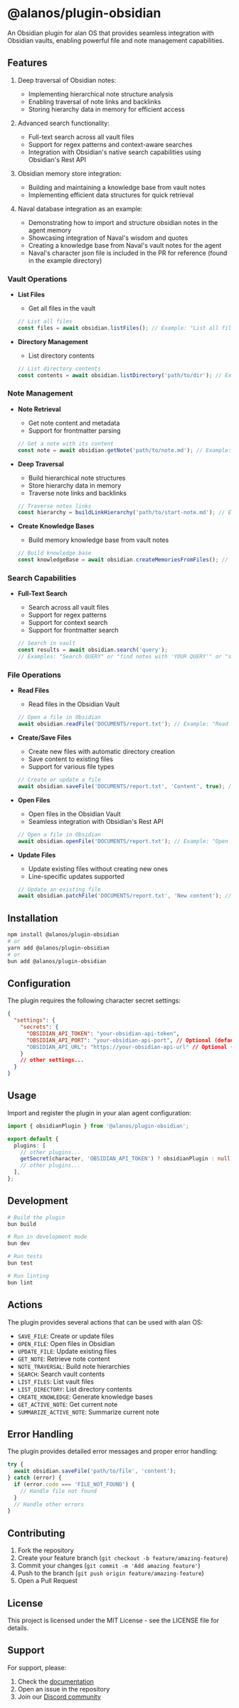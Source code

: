 # @alanos/plugin-obsidian

An Obsidian plugin for alan OS that provides seamless integration with Obsidian vaults, enabling powerful file and note management capabilities.

## Features

1. Deep traversal of Obsidian notes:

   - Implementing hierarchical note structure analysis
   - Enabling traversal of note links and backlinks
   - Storing hierarchy data in memory for efficient access

2. Advanced search functionality:

   - Full-text search across all vault files
   - Support for regex patterns and context-aware searches
   - Integration with Obsidian's native search capabilities using Obsidian's Rest API

3. Obsidian memory store integration:

   - Building and maintaining a knowledge base from vault notes
   - Implementing efficient data structures for quick retrieval

4. Naval database integration as an example:
   - Demonstrating how to import and structure obsidian notes in the agent memory
   - Showcasing integration of Naval's wisdom and quotes
   - Creating a knowledge base from Naval's vault notes for the agent
   - Naval's character json file is included in the PR for reference (found in the example directory)

### Vault Operations

- **List Files**

  - Get all files in the vault

  ```typescript
  // List all files
  const files = await obsidian.listFiles(); // Example: "List all files"
  ```

- **Directory Management**

  - List directory contents

  ```typescript
  // List directory contents
  const contents = await obsidian.listDirectory('path/to/dir'); // Example: "List directory PATH" or "ls PATH"
  ```

### Note Management

- **Note Retrieval**

  - Get note content and metadata
  - Support for frontmatter parsing

  ```typescript
  // Get a note with its content
  const note = await obsidian.getNote('path/to/note.md'); // Example: "Get note PATH"
  ```

- **Deep Traversal**

  - Build hierarchical note structures
  - Store hierarchy data in memory
  - Traverse note links and backlinks

  ```typescript
  // Traverse notes links
  const hierarchy = buildLinkHierarchy('path/to/start-note.md'); // Example: "Map links in PATH"
  ```

- **Create Knowledge Bases**

  - Build memory knowledge base from vault notes

  ```typescript
  // Build knowledge base
  const knowledgeBase = await obsidian.createMemoriesFromFiles(); // Example: "Create knowledge base"
  ```

### Search Capabilities

- **Full-Text Search**

  - Search across all vault files
  - Support for regex patterns
  - Support for context search
  - Support for frontmatter search

  ```typescript
  // Search in vault
  const results = await obsidian.search('query');
  // Examples: "Search QUERY" or "find notes with 'YOUR QUERY'" or "search notes named 'FILENAME'"
  ```

### File Operations

- **Read Files**

  - Read files in the Obsidian Vault

  ```typescript
  // Open a file in Obsidian
  await obsidian.readFile('DOCUMENTS/report.txt'); // Example: "Read DOCUMENTS/report.txt"
  ```

- **Create/Save Files**

  - Create new files with automatic directory creation
  - Save content to existing files
  - Support for various file types

  ```typescript
  // Create or update a file
  await obsidian.saveFile('DOCUMENTS/report.txt', 'Content', true); // Example: "Save DOCUMENTS/report.txt"
  ```

- **Open Files**

  - Open files in the Obsidian Vault
  - Seamless integration with Obsidian's Rest API

  ```typescript
  // Open a file in Obsidian
  await obsidian.openFile('DOCUMENTS/report.txt'); // Example: "Open DOCUMENTS/report.txt"
  ```

- **Update Files**

  - Update existing files without creating new ones
  - Line-specific updates supported

  ```typescript
  // Update an existing file
  await obsidian.patchFile('DOCUMENTS/report.txt', 'New content'); // Example: "Update DOCUMENTS/report.txt"
  ```

## Installation

```bash
npm install @alanos/plugin-obsidian
# or
yarn add @alanos/plugin-obsidian
# or
bun add @alanos/plugin-obsidian
```

## Configuration

The plugin requires the following character secret settings:

```json
{
  "settings": {
    "secrets": {
      "OBSIDIAN_API_TOKEN": "your-obsidian-api-token",
      "OBSIDIAN_API_PORT": "your-obsidian-api-port", // Optional (default: 27123)
      "OBSIDIAN_API_URL": "https://your-obsidian-api-url" // Optional (default: "http://127.0.0.1:27123")
    }
    // other settings...
  }
}
```

## Usage

Import and register the plugin in your alan agent configuration:

```typescript
import { obsidianPlugin } from '@alanos/plugin-obsidian';

export default {
  plugins: [
    // other plugins...
    getSecret(character, 'OBSIDIAN_API_TOKEN') ? obsidianPlugin : null,
    // other plugins...
  ],
};
```

## Development

```bash
# Build the plugin
bun build

# Run in development mode
bun dev

# Run tests
bun test

# Run linting
bun lint
```

## Actions

The plugin provides several actions that can be used with alan OS:

- `SAVE_FILE`: Create or update files
- `OPEN_FILE`: Open files in Obsidian
- `UPDATE_FILE`: Update existing files
- `GET_NOTE`: Retrieve note content
- `NOTE_TRAVERSAL`: Build note hierarchies
- `SEARCH`: Search vault contents
- `LIST_FILES`: List vault files
- `LIST_DIRECTORY`: List directory contents
- `CREATE_KNOWLEDGE`: Generate knowledge bases
- `GET_ACTIVE_NOTE`: Get current note
- `SUMMARIZE_ACTIVE_NOTE`: Summarize current note

## Error Handling

The plugin provides detailed error messages and proper error handling:

```typescript
try {
  await obsidian.saveFile('path/to/file', 'content');
} catch (error) {
  if (error.code === 'FILE_NOT_FOUND') {
    // Handle file not found
  }
  // Handle other errors
}
```

## Contributing

1. Fork the repository
2. Create your feature branch (`git checkout -b feature/amazing-feature`)
3. Commit your changes (`git commit -m 'Add amazing feature'`)
4. Push to the branch (`git push origin feature/amazing-feature`)
5. Open a Pull Request

## License

This project is licensed under the MIT License - see the LICENSE file for details.

## Support

For support, please:

1. Check the [documentation](https://alanos.github.io/alan/)
2. Open an issue in the repository
3. Join our [Discord community](https://discord.gg/alanos)
